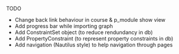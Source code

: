 TODO
- Change back link behaviour in course & p_module show view
- Add progress bar while importing graph
- Add ConstraintSet object (to reduce rendundancy in db)
- Add PropertyConstraint (to represent property constraints in db)
- Add navigation (Nautilus style) to help navigation through pages

